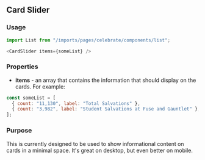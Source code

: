## Card Slider

### Usage

```js
import List from "/imports/pages/celebrate/components/list";

<CardSlider items={someList} />
```

### Properties

* **items** - an array that contains the information that should display on the cards. For example:

```js
const someList = [
  { count: "11,130", label: "Total Salvations" },
  { count: "3,982", label: "Student Salvations at Fuse and Gauntlet" },
];

```

### Purpose

This is currently designed to be used to show informational content on cards in a minimal space. It's great on desktop, but even better on mobile.
